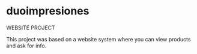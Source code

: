 # duoimpresiones

WEBSITE PROJECT 

This project was based on a website system where you can view products and ask for info.
